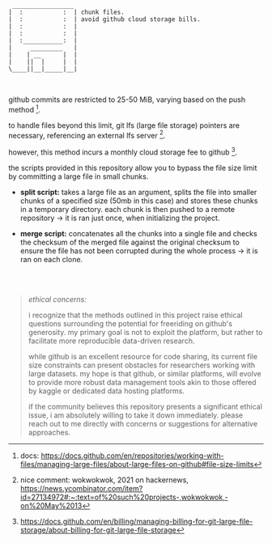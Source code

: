 ```
 _________________
|  :           :  | chunk files.
|  :           :  | avoid github cloud storage bills.
|  :           :  | 
|  :           :  |
|  :___________:  |
|     _________   |
|    | __      |  |
|    ||  |     |  |
\____||__|_____|__|
```

<br>

github commits are restricted to 25-50 MiB, varying based on the push method [^1].

to handle files beyond this limit, git lfs (large file storage) pointers are necessary, referencing an external lfs server [^2].

however, this method incurs a monthly cloud storage fee to github [^3].

the scripts provided in this repository allow you to bypass the file size limit by committing a large file in small chunks.

- **split script:** takes a large file as an argument, splits the file into smaller chunks of a specified size (50mb in this case) and stores these chunks in a temporary directory. each chunk is then pushed to a remote repository → it is ran just once, when initializing the project.

- **merge script:** concatenates all the chunks into a single file and checks the checksum of the merged file against the original checksum to ensure the file has not been corrupted during the whole process → it is ran on each clone.

<br><br>

> _ethical concerns:_
> 
> i recognize that the methods outlined in this project raise ethical questions surrounding the potential for freeriding on github's generosity. my primary goal is not to exploit the platform, but rather to facilitate more reproducible data-driven research.
> 
> while github is an excellent resource for code sharing, its current file size constraints can present obstacles for researchers working with large datasets. my hope is that github, or similar platforms, will evolve to provide more robust data management tools akin to those offered by kaggle or dedicated data hosting platforms.
> 
> if the community believes this repository presents a significant ethical issue, i am absolutely willing to take it down immediately. please reach out to me directly with concerns or suggestions for alternative approaches.

[^1]: docs: https://docs.github.com/en/repositories/working-with-files/managing-large-files/about-large-files-on-github#file-size-limits
[^2]: nice comment: wokwokwok, 2021 on hackernews, https://news.ycombinator.com/item?id=27134972#:~:text=of%20such%20projects-,wokwokwok,-on%20May%2013
[^3]: https://docs.github.com/en/billing/managing-billing-for-git-large-file-storage/about-billing-for-git-large-file-storage
